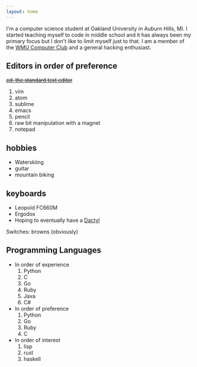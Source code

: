 ```yaml
---
layout: home
---
```


I'm a computer science student at Oakland University in Auburn Hills, MI. I started teaching myself to code in middle school and it has always been my primary focus but I don't like to limit myself just to that. I am a member of the [WMU Computer Club](https://cclub.cs.wmich.edu/) and a general hacking enthusiast.

## Editors in order of preference

[<strike>ed, the standard text editor</strike>](http://www.gnu.org/fun/jokes/ed-msg.html)

1. vim
1. atom
1. sublime
1. emacs
1. pencil
1. raw bit manipulation with a magnet
1. notepad

## hobbies

- Waterskiing
- guitar
- mountain biking

## keyboards

- Leopold FC660M
- Ergodox
- Hoping to eventually have a [Dactyl](https://github.com/adereth/dactyl-keyboard)

Switches: browns (obviously)

## Programming Languages
- In order of experience
  1. Python
  1. C
  1. Go
  1. Ruby
  1. Java
  1. C#
- In order of preference
  1. Python
  1. Go
  1. Ruby
  1. C
- In order of interest
  1. lisp
  1. rust
  1. haskell
